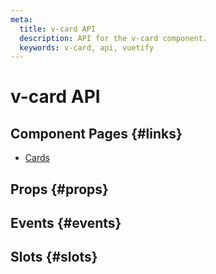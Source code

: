 ```yaml
---
meta:
  title: v-card API
  description: API for the v-card component.
  keywords: v-card, api, vuetify
---
```


# v-card API

<entry-ad />

## Component Pages {#links}

- [Cards](components/cards)

## Props {#props}

<api-section name="v-card" section="props" />

## Events {#events}

<api-section name="v-card" section="events" />

## Slots {#slots}

<api-section name="v-card" section="slots" />

<backmatter />
